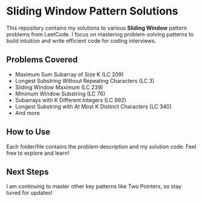 # Sliding Window Pattern Solutions

This repository contains my solutions to various **Sliding Window** pattern problems from LeetCode. I focus on mastering problem-solving patterns to build intuition and write efficient code for coding interviews.

## Problems Covered

- Maximum Sum Subarray of Size K (LC 209)  
- Longest Substring Without Repeating Characters (LC 3)  
- Sliding Window Maximum (LC 239)  
- Minimum Window Substring (LC 76)  
- Subarrays with K Different Integers (LC 992)  
- Longest Substring with At Most K Distinct Characters (LC 340)  
- And more

## How to Use

Each folder/file contains the problem description and my solution code. Feel free to explore and learn!


## Next Steps
I am continuing to master other key patterns like Two Pointers, so stay tuned for updates!
